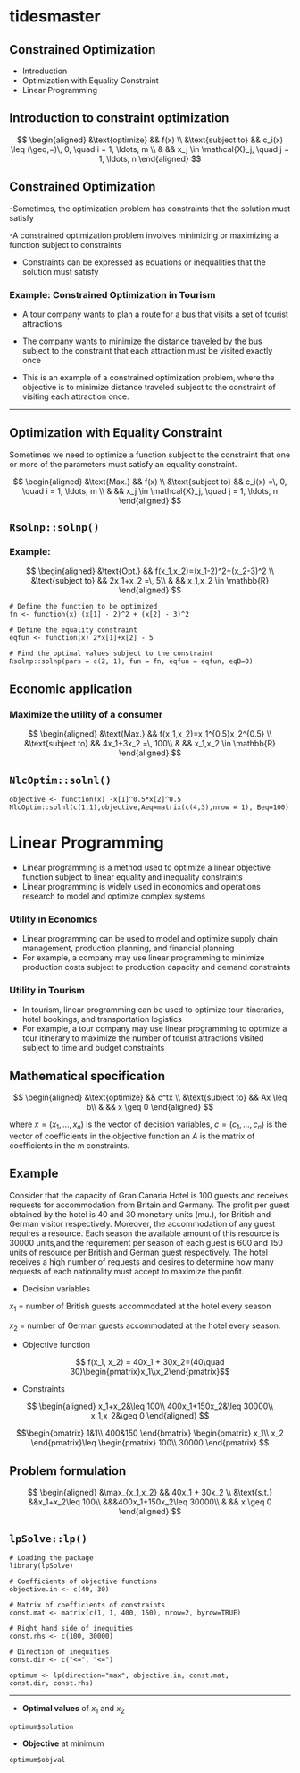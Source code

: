 # tidesmaster

## Constrained Optimization

- Introduction
- Optimization with Equality Constraint
- Linear Programming

## Introduction to constraint optimization


$$
\begin{aligned}
&\text{optimize} && f(x) \\
&\text{subject to} && c_i(x) \leq (\geq,=)\, 0, \quad i = 1, \ldots, m \\
& && x_j \in \mathcal{X}_j, \quad j = 1, \ldots, n
\end{aligned}
$$
## Constrained Optimization

-Sometimes, the optimization problem has constraints that the solution must satisfy

-A constrained optimization problem involves minimizing or maximizing a function subject to constraints

- Constraints can be expressed as equations or inequalities that the solution must satisfy

### Example: Constrained Optimization in Tourism

- A tour company wants to plan a route for a bus that visits a set of tourist attractions

- The company wants to minimize the distance traveled by the bus subject to the constraint that each attraction must be visited exactly once

- This is an example of a constrained optimization problem, where the objective is to minimize distance traveled subject to the constraint of visiting each attraction once.
---

## Optimization with Equality Constraint

Sometimes we need to optimize a function subject to the constraint that one or more of the parameters must satisfy an equality constraint.

$$
\begin{aligned}
&\text{Max.} && f(x) \\
&\text{subject to} && c_i(x) =\, 0, \quad i = 1, \ldots, m \\
& && x_j \in \mathcal{X}_j, \quad j = 1, \ldots, n
\end{aligned}
$$


## `Rsolnp::solnp()`

### Example:

$$
\begin{aligned}
&\text{Opt.} && f(x_1,x_2)=(x_1-2)^2+(x_2-3)^2 \\
&\text{subject to} && 2x_1+x_2 =\, 5\\
& && x_1,x_2 \in \mathbb{R}
\end{aligned}
$$

```{r}
# Define the function to be optimized
fn <- function(x) (x[1] - 2)^2 + (x[2] - 3)^2

# Define the equality constraint
eqfun <- function(x) 2*x[1]+x[2] - 5

# Find the optimal values subject to the constraint
Rsolnp::solnp(pars = c(2, 1), fun = fn, eqfun = eqfun, eqB=0)

```

## Economic application

### Maximize the utility of a consumer

$$
\begin{aligned}
&\text{Max.} && f(x_1,x_2)=x_1^{0.5}x_2^{0.5} \\
&\text{subject to} && 4x_1+3x_2 =\, 100\\
& && x_1,x_2 \in \mathbb{R}
\end{aligned}
$$


## `NlcOptim::solnl()`

```{r}
objective <- function(x) -x[1]^0.5*x[2]^0.5
NlcOptim::solnl(c(1,1),objective,Aeq=matrix(c(4,3),nrow = 1), Beq=100)
```
# Linear Programming

- Linear programming is a method used to optimize a linear objective function subject to linear equality and inequality constraints
- Linear programming is widely used in economics and operations research to model and optimize complex systems

### Utility in Economics

- Linear programming can be used to model and optimize supply chain management, production planning, and financial planning
- For example, a company may use linear programming to minimize production costs subject to production capacity and demand constraints

### Utility in Tourism

- In tourism, linear programming can be used to optimize tour itineraries, hotel bookings, and transportation logistics
- For example, a tour company may use linear programming to optimize a tour itinerary to maximize the number of tourist attractions visited subject to time and budget constraints

## Mathematical specification

$$
\begin{aligned}
&\text{optimize} && c^tx \\
&\text{subject to} && Ax \leq b\\
& && x \geq 0
\end{aligned}
$$

where $x=(x_1,\ldots,x_n)$ is the vector of decision variables, $c=(c_1,\ldots,c_n)$ is the vector of coefficients in the objective function an $A$ is the matrix of coefficients in the m constraints.

## Example

Consider that the capacity of Gran Canaria Hotel is 100 guests and receives requests for accommodation from Britain and Germany. The profit per guest obtained by the hotel is 40 and 30 monetary units (mu.), for British and German visitor respectively. Moreover, the accommodation of any guest requires a resource. Each season the available amount of this resource is 30000 units,and the requirement per season of each guest is 600 and 150 units of resource per British and German guest respectively. The hotel receives a high number of requests and desires to determine how many requests of each nationality must accept to maximize the profit.


- Decision variables

$x_1$ = number of British guests accommodated at the hotel every season

$x_2$ = number of German guests accommodated at the hotel every season.

- Objective function

$$ f(x_1, x_2) = 40x_1 + 30x_2=(40\quad 30)\begin{pmatrix}x_1\\x_2\end{pmatrix}$$

- Constraints

$$
\begin{aligned}
x_1+x_2&\leq 100\\
400x_1+150x_2&\leq 30000\\
x_1,x_2&\geq 0
\end{aligned}
$$

$$\begin{bmatrix}
1&1\\
400&150
\end{bmatrix}
\begin{pmatrix}
x_1\\
x_2
\end{pmatrix}\leq 
\begin{pmatrix}
100\\
30000
\end{pmatrix}
$$

## Problem formulation

$$
\begin{aligned}
&\max_{x_1,x_2} && 40x_1 + 30x_2 \\
&\text{s.t.} 
&&x_1+x_2\leq 100\\
&&&400x_1+150x_2\leq 30000\\
& && x \geq 0
\end{aligned}
$$

## `lpSolve::lp()`

```{r}
# Loading the package
library(lpSolve)

# Coefficients of objective functions
objective.in <- c(40, 30)

# Matrix of coefficients of constraints
const.mat <- matrix(c(1, 1, 400, 150), nrow=2, byrow=TRUE)

# Right hand side of inequities
const.rhs <- c(100, 30000)

# Direction of inequities
const.dir <- c("<=", "<=")

optimum <- lp(direction="max", objective.in, const.mat,
const.dir, const.rhs)

```
---

- **Optimal values** of $x_1$ and $x_2$
```{r}
optimum$solution

```

- **Objective** at minimum

```{r}
optimum$objval
```

